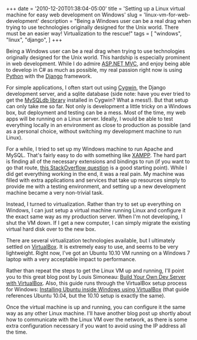 +++
date = '2010-12-20T01:38:04-05:00'
title = 'Setting up a Linux virtual machine for easy web development on Windows'
slug = 'linux-vm-for-web-development'
description = "Being a Windows user can be a real drag when trying to use technologies originally designed for the Unix world. There must be an easier way!  Virtualization to the rescue!"
tags = [
    "windows",
    "linux",
    "django",
]
+++

Being a Windows user can be a real drag when trying to use technologies originally designed for the Unix world.  This hardship is especially prominent in web development.  While I do admire [ASP.NET MVC](http://www.asp.net/mvc), and enjoy being able to develop in C# as much as possible, my real passion right now is using [Python](http://www.python.org/) with the [Django](http://www.djangoproject.com/) framework.

For simple applications, I often start out using [Cygwin](http://www.cygwin.com/), the Django development server, and a sqlite database (side note: have you ever tried to get the [MySQLdb library](http://sourceforge.net/projects/mysql-python/) installed in Cygwin?  What a mess!).  But that setup can only take me so far.  Not only is development a little tricky on a Windows box, but deployment and testing can be a mess.  Most of the time, my web apps will be running on a Linux server.  Ideally, I would be able to test everything locally in an environment as close to production as possible (and as a personal choice, without switching my development machine to run Linux).

For a while, I tried to set up my Windows machine to run Apache and MySQL.  That's fairly easy to do with something like [XAMPP](http://www.apachefriends.org/en/xampp.html).  The hard part is finding all of the necessary extensions and bindings to run (if you want to go that route, [this StackOverflow question](http://stackoverflow.com/questions/1000444/run-django-with-xampp-on-windows) is a good starting point).  While I did get everything working in the end, it was a real pain.  My machine was filled with extra applications and services that take up resources simply to provide me with a testing environment, and setting up a new development machine became a very non-trivial task.

Instead, I turned to virtualization.  Rather than try to set up everything on Windows, I can just setup a virtual machine running Linux and configure it the exact same way as my production server.  When I'm not developing, I shut the VM down.  If I get a new computer, I can simply migrate the existing virtual hard disk over to the new box.

There are several virtualization technologies available, but I ultimately settled on [VirtualBox](http://www.virtualbox.org/).  It is extremely easy to use, and seems to be very lightweight.  Right now, I've got an Ubuntu 10.10 VM running on a Windows 7 laptop with a very acceptable impact to performance.

Rather than repeat the steps to get the Linux VM up and running, I'll point you to this great blog post by Louis Simoneau: [Build Your Own Dev Server with VirtualBox](http://blogs.sitepoint.com/2009/10/27/build-your-own-dev-server-with-virtualbox/).  Also, this guide runs through the VirtualBox setup process for Windows: [Installing Ubuntu inside Windows using VirtualBox](http://www.psychocats.net/ubuntu/virtualbox) (that guide references Ubuntu 10.04, but the 10.10 setup is exactly the same).

Once the virtual machine is up and running, you can configure it the same way as any other Linux machine.  I'll have another blog post up shortly about how to communicate with the Linux VM over the network, as there is some extra configuration necessary if you want to avoid using the IP address all the time.
